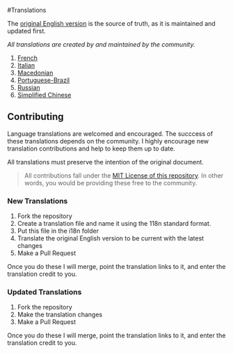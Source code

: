 #Translations

The [original English version](http://jpapa.me/ngstyles) is the source of truth, as it is maintained and updated first.

*All translations are created by and maintained by the community.*

1. [French](fr-FR.md)
2. [Italian](it-IT.md)
3. [Macedonian](mk-MK.md)
4. [Portuguese-Brazil](PT-BR.md)
5. [Russian](ru-RU.md)
6. [Simplified Chinese](zh-CN.md)

## Contributing
Language translations are welcomed and encouraged. The succcess of these translations depends on the community. I highly encourage new translation contributions and help to keep them up to date. 

All translations must preserve the intention of the original document.

> All contributions fall under the [MIT License of this repository](https://github.com/johnpapa/angularjs-styleguide#license). In other words, you would be providing these free to the community.

### New Translations 
1. Fork the repository
2. Create a translation file and name it using the 118n standard format.
3. Put this file in the i18n folder
4. Translate the original English version to be current with the latest changes
3. Make a Pull Request 

Once you do these I will merge, point the translation links to it, and enter the translation credit to you.

### Updated Translations 
1. Fork the repository
2. Make the translation changes
3. Make a Pull Request 

Once you do these I will merge, point the translation links to it, and enter the translation credit to you.

